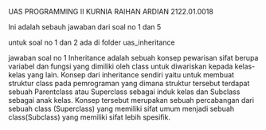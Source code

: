 UAS PROGRAMMING II
KURNIA RAIHAN ARDIAN
2122.01.0018

Ini adalah sebauh jawaban dari soal no 1 dan 5

untuk soal no 1 dan 2 ada di folder uas_inheritance

jawaban soal no 1
 Inheritance adalah sebuah konsep pewarisan sifat berupa variabel 
 dan fungsi yang dimiliki oleh class untuk diwariskan kepada kelas-kelas yang lain.
 Konsep dari inheritance sendiri yaitu untuk membuat struktur class pada pemrograman 
 yang dimana struktur tersebut terdapat sebuah Parentclass atau Superclass sebagai 
  induk kelas dan Subclass sebagai anak kelas. Konsep tersebut merupakan sebuah percabangan 
 dari sebuah class (Superclass) yang memiliki sifat umum menjadi sebuah class(Subclass) 
  yang memiliki sifat lebih spesifik.
 